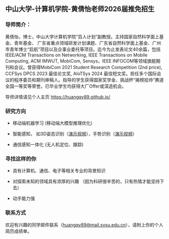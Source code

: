 ## 中山大学-计算机学院-黄倩怡老师2026届推免招生

### 导师简介：

黄倩怡，博士，中山大学计算机学院“百人计划”副教授。主持国家自然科学面上基金、青年基金、 广东省重点领域研发计划课题、广东省自然科学面上基金、广州市青年博士“启航”项目以及企事业委托等项目。迄今为止发表论文40余篇，包括IEEE/ACM Transactions on Networking, IEEE Transactions on Mobile Computing, ACM IMWUT, MobiCom, Sensys，IEEE INFOCOM等领域旗舰期刊和会议。曾获得MobiCom 2021 Student Research Competition (2nd price), CCFSys DPCS 2023 最佳论文奖, AIoTSys 2024 最佳短文奖。担任多个国际会议的程序委员和期刊审稿人。指导的学生获得国家奖学金、挑战杯“揭榜挂帅”赛道全国一等奖等荣誉。已毕业学生均获得大厂Offer或深造机会。

导师详情请见个人主页 <https://huangqy89.github.io/>

### 研究方向

*   移动端机器学习 (移动端大模型推理优化)

*   智能感知， 如3D姿态识别（[演示视频](https://youtu.be/MiFMueE5Umk)），手势识别（[演示视频](https://www.youtube.com/watch?v=YsYTzCrn0HE)）

*   通信感知一体化 (无人机定位、跟踪)

### 寻找这样的你

*   具有计算机、通信、电子等相关专业的背景知识

*   对探索未知的领域具有浓厚的兴趣 （因为科研很辛苦的，只有热情才能坚持下去）

*   动手能力强

### 联系方式

欢迎有兴趣的同学邮件联系（<huangqy89@mail.sysu.edu.cn>），请附上你的个人简历成绩单。
